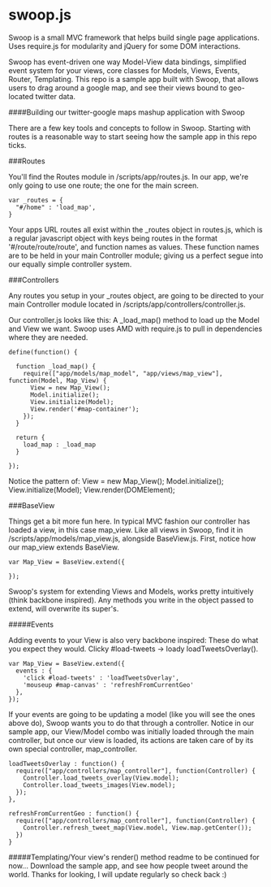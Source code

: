 # swoop.js
Swoop is a small MVC framework that helps build single page applications.  Uses require.js for modularity and jQuery for some DOM interactions.

Swoop has event-driven one way Model-View data bindings, simplified event system for your views, core classes for Models, Views, Events, Router, Templating.  This repo is a sample app built with Swoop, that allows users to drag around a google map, and see their views bound to geo-located twitter data.

####Building our twitter-google maps mashup application with Swoop

There are a few key tools and concepts to follow in Swoop.  Starting with routes is a reasonable way to start seeing how the sample app in this repo ticks.

###Routes
  
You'll find the Routes module in /scripts/app/routes.js.  In our app, we're only going to use one route; the one for the main screen.

    var _routes = {
      "#/home" : 'load_map',
    }

Your apps URL routes all exist within the _routes object in routes.js, which is a regular javascript object with keys being routes in the format '#/route/route/route', and function names as values.  These function names are to be held in your main Controller module; giving us a perfect segue into our equally simple controller system.

###Controllers

Any routes you setup in your _routes object, are going to be directed to your main Controller module located in /scripts/app/controllers/controller.js.

Our controller.js looks like this:  A _load_map() method to load up the Model and View we want. Swoop uses AMD with require.js to pull in dependencies where they are needed.

    define(function() {

      function _load_map() {
        require(["app/models/map_model", "app/views/map_view"], function(Model, Map_View) {
          View = new Map_View();
          Model.initialize();
          View.initialize(Model);
          View.render('#map-container');
        });
      }
  
      return {
        load_map : _load_map
      }

    });

Notice the pattern of:
      View = new Map_View();
      Model.initialize();
      View.initialize(Model);
      View.render(DOMElement);

###BaseView

Things get a bit more fun here.   In typical MVC fashion our controller has loaded a view, in this case map_view.  Like all views in Swoop, find it in /scripts/app/models/map_view.js, alongside BaseView.js.  First, notice how our map_view extends BaseView.

    var Map_View = BaseView.extend({
          
    });

Swoop's system for extending Views and Models, works pretty intuitively (think backbone inspired).  Any methods you write in the object passed to extend, will overwrite its super's.

#####Events

Adding events to your View is also very backbone inspired: These do what you expect they would.  Clicky #load-tweets -> loady loadTweetsOverlay().  

    var Map_View = BaseView.extend({
      events : {
        'click #load-tweets' : 'loadTweetsOverlay',
        'mouseup #map-canvas' : 'refreshFromCurrentGeo'
      },
    });

If your events are going to be updating a model (like you will see the ones above do), Swoop wants you to do that through a controller.  Notice in our sample app, our View/Model combo was initially loaded through the main controller, but once our view is loaded, its actions are taken care of by its own special controller, map_controller.

    loadTweetsOverlay : function() {
      require(["app/controllers/map_controller"], function(Controller) {
        Controller.load_tweets_overlay(View.model);
        Controller.load_tweets_images(View.model);
      });
    },
      
    refreshFromCurrentGeo : function() {
      require(["app/controllers/map_controller"], function(Controller) {
        Controller.refresh_tweet_map(View.model, View.map.getCenter());
      })
    }

#####Templating/Your view's render() method
readme to be continued for now... Download the sample app, and see how people tweet around the world.  Thanks for looking, I will update regularly so check back :)
